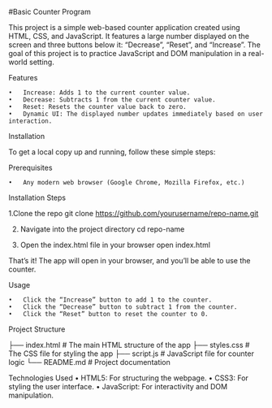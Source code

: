 #Basic Counter Program

This project is a simple web-based counter application created using HTML, CSS, and JavaScript. It features a large number displayed on the screen and three buttons below it: “Decrease”, “Reset”, and “Increase”. The goal of this project is to practice JavaScript and DOM manipulation in a real-world setting.

Features

	•	Increase: Adds 1 to the current counter value.
	•	Decrease: Subtracts 1 from the current counter value.
	•	Reset: Resets the counter value back to zero.
	•	Dynamic UI: The displayed number updates immediately based on user interaction.


Installation

To get a local copy up and running, follow these simple steps:

Prerequisites

	•	Any modern web browser (Google Chrome, Mozilla Firefox, etc.)


Installation Steps

  1.Clone the repo
      git clone https://github.com/yourusername/repo-name.git

  2.	Navigate into the project directory
       cd repo-name
  
  3.	Open the index.html file in your browser
       open index.html

That’s it! The app will open in your browser, and you’ll be able to use the counter.


Usage

	•	Click the “Increase” button to add 1 to the counter.
	•	Click the “Decrease” button to subtract 1 from the counter.
	•	Click the “Reset” button to reset the counter to 0.

 Project Structure
  
├── index.html        # The main HTML structure of the app
├── styles.css        # The CSS file for styling the app
├── script.js         # JavaScript file for counter logic
└── README.md         # Project documentation

Technologies Used
• HTML5: For structuring the webpage.
• CSS3: For styling the user interface.
• JavaScript: For interactivity and DOM manipulation.




